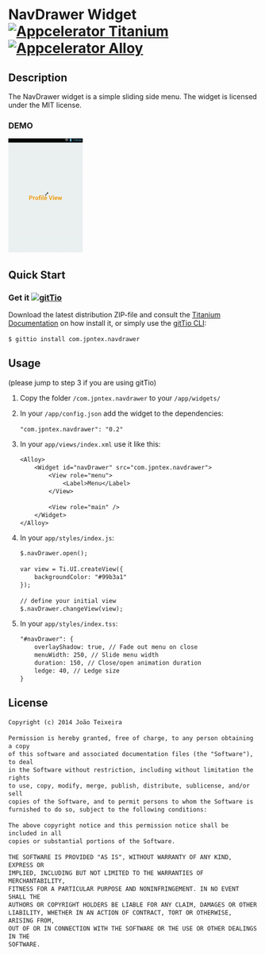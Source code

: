 # NavDrawer Widget [![Appcelerator Titanium](http://www-static.appcelerator.com/badges/titanium-git-badge-sq.png)](http://appcelerator.com/titanium/) [![Appcelerator Alloy](http://www-static.appcelerator.com/badges/alloy-git-badge-sq.png)](http://appcelerator.com/alloy/)

## Description

The NavDrawer widget is a simple sliding side menu.
The widget is licensed under the MIT license.

### DEMO
![NavDrawer Demo](/example/example.gif?raw=true)

## Quick Start

### Get it [![gitTio](http://gitt.io/badge.png)](http://gitt.io/component/com.jpntex.navdrawer)
Download the latest distribution ZIP-file and consult the [Titanium Documentation](http://docs.appcelerator.com/titanium/latest/#!/guide/Using_a_Module) on how install it, or simply use the [gitTio CLI](http://gitt.io/cli):

`$ gittio install com.jpntex.navdrawer`

## Usage
(please jump to step 3 if you are using gitTio)

1. Copy the folder `/com.jpntex.navdrawer` to your `/app/widgets/`

2. In your `/app/config.json` add the widget to the dependencies:

    `"com.jpntex.navdrawer": "0.2"`

3. In your `app/views/index.xml` use it like this:

    ```
    <Alloy>
        <Widget id="navDrawer" src="com.jpntex.navdrawer">
            <View role="menu">
                <Label>Menu</Label>
            </View>

            <View role="main" />
        </Widget>
    </Alloy>
    ```

4. In your `app/styles/index.js`:
    ```
    $.navDrawer.open();
    
    var view = Ti.UI.createView({
    	backgroundColor: "#99b3a1"
    });

    // define your initial view
    $.navDrawer.changeView(view);
    ```    

5. In your `app/styles/index.tss`:
    ```
    "#navDrawer": {
    	overlayShadow: true, // Fade out menu on close
    	menuWidth: 250, // Slide menu width
    	duration: 150, // Close/open animation duration
    	ledge: 40, // Ledge size
    }
    ```

## License
```
Copyright (c) 2014 João Teixeira

Permission is hereby granted, free of charge, to any person obtaining a copy
of this software and associated documentation files (the "Software"), to deal
in the Software without restriction, including without limitation the rights
to use, copy, modify, merge, publish, distribute, sublicense, and/or sell
copies of the Software, and to permit persons to whom the Software is
furnished to do so, subject to the following conditions:

The above copyright notice and this permission notice shall be included in all
copies or substantial portions of the Software.

THE SOFTWARE IS PROVIDED "AS IS", WITHOUT WARRANTY OF ANY KIND, EXPRESS OR
IMPLIED, INCLUDING BUT NOT LIMITED TO THE WARRANTIES OF MERCHANTABILITY,
FITNESS FOR A PARTICULAR PURPOSE AND NONINFRINGEMENT. IN NO EVENT SHALL THE
AUTHORS OR COPYRIGHT HOLDERS BE LIABLE FOR ANY CLAIM, DAMAGES OR OTHER
LIABILITY, WHETHER IN AN ACTION OF CONTRACT, TORT OR OTHERWISE, ARISING FROM,
OUT OF OR IN CONNECTION WITH THE SOFTWARE OR THE USE OR OTHER DEALINGS IN THE
SOFTWARE.
```
